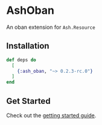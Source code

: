 # AshOban

An oban extension for `Ash.Resource`

## Installation

```elixir
def deps do
  [
    {:ash_oban, "~> 0.2.3-rc.0"}
  ]
end
```

## Get Started

Check out the [getting started guide](/documentation/tutorials/get-started-with-ash-oban.md).
